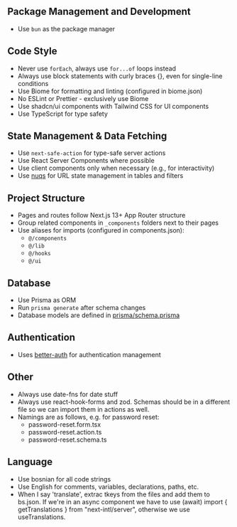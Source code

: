 ## Package Management and Development
- Use `bun` as the package manager

## Code Style
- Never use `forEach`, always use `for...of` loops instead
- Always use block statements with curly braces {}, even for single-line conditions
- Use Biome for formatting and linting (configured in biome.json)
- No ESLint or Prettier - exclusively use Biome
- Use shadcn/ui components with Tailwind CSS for UI components
- Use TypeScript for type safety

## State Management & Data Fetching
- Use `next-safe-action` for type-safe server actions
- Use React Server Components where possible
- Use client components only when necessary (e.g., for interactivity)
- Use [nuqs](src/lib/nuqs) for URL state management in tables and filters

## Project Structure
- Pages and routes follow Next.js 13+ App Router structure
- Group related components in `_components` folders next to their pages
- Use aliases for imports (configured in components.json):
  - `@/components`
  - `@/lib`
  - `@/hooks`
  - `@/ui`

## Database
- Use Prisma as ORM
- Run `prisma generate` after schema changes
- Database models are defined in [prisma/schema.prisma](prisma/schema.prisma)

## Authentication
- Uses [better-auth](package.json) for authentication management

## Other
- Always use date-fns for date stuff
- Always use react-hook-forms and zod. Schemas should be in a different file so we
can import them in actions as well.
- Namings are as follows, e.g. for password reset:
  - password-reset.form.tsx
  - password-reset.action.ts
  - password-reset.schema.ts

## Language
- Use bosnian for all code strings
- Use English for comments, variables, declarations, paths, etc.
- When I say 'translate', extrac tkeys from the files and add them to bs.json. If we're in an async component we have to use (await) import { getTranslations } from "next-intl/server", otherwise we use useTranslations.


